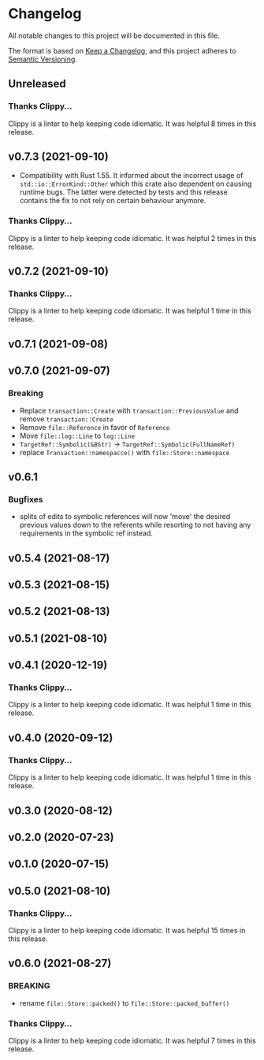 # Changelog

All notable changes to this project will be documented in this file.

The format is based on [Keep a Changelog](https://keepachangelog.com/en/1.0.0/),
and this project adheres to [Semantic Versioning](https://semver.org/spec/v2.0.0.html).

## Unreleased

### Thanks Clippy…

Clippy is a linter to help keeping code idiomatic. It was helpful 8 times in this release.


## v0.7.3 (2021-09-10)

- Compatibility with Rust 1.55. It informed about the incorrect usage of `std::io::ErrorKind::Other` which this crate also dependent on causing
  runtime bugs. The latter were detected by tests and this release contains the fix to not rely on certain behaviour anymore.

### Thanks Clippy…

Clippy is a linter to help keeping code idiomatic. It was helpful 2 times in this release.


## v0.7.2 (2021-09-10)

### Thanks Clippy…

Clippy is a linter to help keeping code idiomatic. It was helpful 1 time in this release.


## v0.7.1 (2021-09-08)


## v0.7.0 (2021-09-07)

### Breaking

* Replace `transaction::Create` with `transaction::PreviousValue` and remove `transaction::Create`
* Remove `file::Reference` in favor of `Reference`
* Move `file::log::Line` to `log::Line`
* `TargetRef::Symbolic(&BStr)` -> `TargetRef::Symbolic(FullNameRef)`
* replace `Transaction::namespacce()` with `file::Store::namespace`



## v0.6.1

### Bugfixes

* splits of edits to symbolic references will now 'move' the desired previous values down to the
  referents while resorting to not having any requirements in the symbolic ref instead.



## v0.5.4 (2021-08-17)


## v0.5.3 (2021-08-15)


## v0.5.2 (2021-08-13)


## v0.5.1 (2021-08-10)


## v0.4.1 (2020-12-19)

### Thanks Clippy…

Clippy is a linter to help keeping code idiomatic. It was helpful 1 time in this release.


## v0.4.0 (2020-09-12)

### Thanks Clippy…

Clippy is a linter to help keeping code idiomatic. It was helpful 1 time in this release.


## v0.3.0 (2020-08-12)


## v0.2.0 (2020-07-23)


## v0.1.0 (2020-07-15)


## v0.5.0 (2021-08-10)

### Thanks Clippy…

Clippy is a linter to help keeping code idiomatic. It was helpful 15 times in this release.


## v0.6.0 (2021-08-27)

### BREAKING

- rename `file::Store::packed()` to `file::Store::packed_buffer()`
### Thanks Clippy…

Clippy is a linter to help keeping code idiomatic. It was helpful 7 times in this release.


